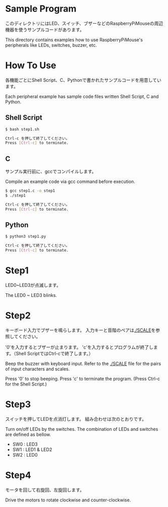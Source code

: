 # Sample Program

このディレクトリにはLED、スイッチ、ブザーなどのRaspberryPiMouseの周辺機器を使うサンプルコードがあります。

This directory contains examples how to use RaspberryPiMouse's peripherals like LEDs, switches, buzzer, etc.

# How To Use

各機能ごとにShell Script、C、Pythonで書かれたサンプルコードを用意しています。

Each peripheral example has sample code files written Shell Script, C and Python.

## Shell Script

```sh
$ bash step1.sh

Ctrl-c を押して終了してください。
Press [Ctrl-c] to terminate.
```

## C

サンプル実行前に、gccでコンパイルします。

Compile an example code via gcc command before execution.

```sh
$ gcc step1.c -o step1
$ ./step1

Ctrl-c を押して終了してください。
Press [Ctrl-c] to terminate.
```

## Python

```sh
$ python3 step1.py

Ctrl-c を押して終了してください。
Press [Ctrl-c] to terminate.
```

# Step1

LED0~LED3が点滅します。

The LED0 ~ LED3 blinks.

# Step2

キーボード入力でブザーを鳴らします。
入力キーと音階のペアは[./SCALE](./SCALE)を参照してください。

'0'を入力するとブザーが止まります。
'c'を入力するとプログラムが終了します。（Shell ScriptではCtrl-cで終了します。）

Beep the buzzer with keyboard input. 
Refer to the [./SCALE](./SCALE) file for the pairs of input characters and scales.

Press '0' to stop beeping.
Press 'c' to terminate the program. (Press Ctrl-c for the Shell Script.)

# Step3

スイッチを押してLEDを点消灯します。
組み合わせは次のとおりです。

Turn on/off LEDs by the switches.
The combination of LEDs and switches are defined as bellow.

- SW0 : LED3
- SW1 : LED1 & LED2
- SW2 : LED0

# Step4

モータを回して右旋回、左旋回します。

Drive the motors to rotate clockwise and counter-clockwise.

